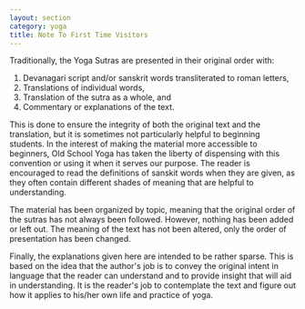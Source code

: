 ```yaml
---
layout: section
category: yoga
title: Note To First Time Visitors
---
```

Traditionally, the Yoga Sutras are presented in their original order with:  
1. Devanagari script and/or sanskrit words transliterated to roman letters,
1. Translations of individual words,
1. Translation of the sutra as a whole, and
1. Commentary or explanations of the text.

This is done to ensure the integrity of both the original text and the translation, but it is sometimes not particularly helpful to beginning students. In the interest of making the material more accessible to beginners, Old School Yoga has taken the liberty of dispensing with this convention or using it when it serves our purpose. The reader is encouraged to read the definitions of sanskit words when they are given, as they often contain different shades of meaning that are helpful to understanding.

The material has been organized by topic, meaning that the original order of the sutras has not always been followed. However, nothing has been added or left out. The meaning of the text has not been altered, only the order of presentation has been changed.

Finally, the explanations given here are intended to be rather sparse. This is based on the idea that the author's job is to convey the original intent in language that the reader can understand and to provide insight that will aid in understanding. It is the reader's job to contemplate the text and figure out how it applies to his/her own life and practice of yoga.